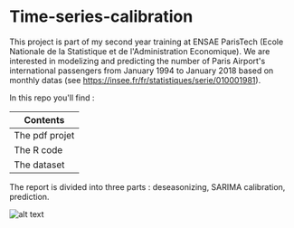 # Time-series-calibration

This project is part of my second year training at ENSAE ParisTech (Ecole Nationale de la Statistique et de l'Administration Economique). We are interested in modelizing and predicting the number of Paris Airport's international passengers from January 1994 to January 2018 based on monthly datas (see https://insee.fr/fr/statistiques/serie/010001981). 

In this repo you'll find :

| Contents  | 
| ------------- | 
| The pdf projet  | 
| The R code  |
| The dataset  | 

The report is divided into three parts : deseasonizing, SARIMA calibration, prediction. 

![alt text](https://raw.githubusercontent.com/afiliot/Time-series-calibration/branch/pred15.png)
